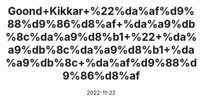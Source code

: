 ---
title: 'Goond+Kikkar+%22%da%af%d9%88%d9%86%d8%af+%da%a9%db%8c%da%a9%d8%b1+%22+%da%a9%db%8c%da%a9%d8%b1+%da%a9%db%8c+%da%af%d9%88%d9%86%d8%af'
date: '2022-11-22' 
metatag: '' 
inventory: '0' 
draft: false 
# meta description 
shortDescripton: '%22+Babool+Gum+%22+Kikar+Gond+is+said+to+be+excellent+for+those+with+sensitive+skin+and+dry+skin+problems.+Itchiness+and+Irritation+cause+much+discomfort+to+those+who+have+to+deal+with+them+on+a+regular+basis.'
description: 'Natural+Gums+%d9%82%d8%af%d8%b1%d8%aa%db%8c+%da%af%d9%88%d9%86%d8%af'
longdescription: ''
tags: ''
brand: ''
subCategory: ''
unit: '50 gm-Pk'
sellCount: '0'
featured: True
# product Price
price: '60.0'
# Product Short Description
shortDescription: '%22+Babool+Gum+%22+Kikar+Gond+is+said+to+be+excellent+for+those+with+sensitive+skin+and+dry+skin+problems.+Itchiness+and+Irritation+cause+much+discomfort+to+those+who+have+to+deal+with+them+on+a+regular+basis.'
productID: 'FE8CFABA-3226-ED11-9968-005056B3A416'
type: 'products'
category: 'Natural+Gums+%d9%82%d8%af%d8%b1%d8%aa%db%8c+%da%af%d9%88%d9%86%d8%af' 
thumnailproduct: 'https://eraconnect.blob.core.windows.net/product-images/aminsaddiquidawakhana/FE8CFABA-3226-ED11-9968-005056B3A416.webp' 
images:
  - image: 'https://eraconnect.blob.core.windows.net/product-images/aminsaddiquidawakhana/FE8CFABA-3226-ED11-9968-005056B3A416.webp'  
Variants:
---